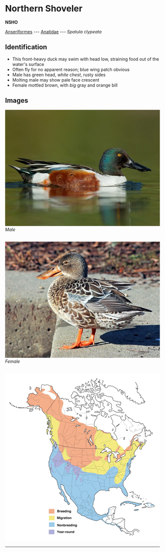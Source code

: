 # Northern Shoveler
**NSHO**

[Anseriformes](/birding/orders/anseriformes) ---
[Anatidae](/birding/orders/anseriformes/anatidae) ---
*Spatula clypeata*

## Identification
- This front-heavy duck may swim with head low, straining food out of the water's surface
- Often fly for no apparent reason; blue wing patch obvious
- Male has green head, *white chest*, rusty sides
- Molting male may show pale face crescent
- Female mottled brown, with *big* gray and orange bill

## Images
![](/birding/images/spatula_clypeata_nsho_male.jpg)</br>
*Male* </br></br>

![](/birding/images/spatula_clypeata_nsho_female.jpg)</br>
*Female* </br></br>

![](/birding/images/spatula_clypeata_nsho_map.jpg)

----

<!---## Notes
### DATE. PLACE---SPECIFIC
NOTE--->
